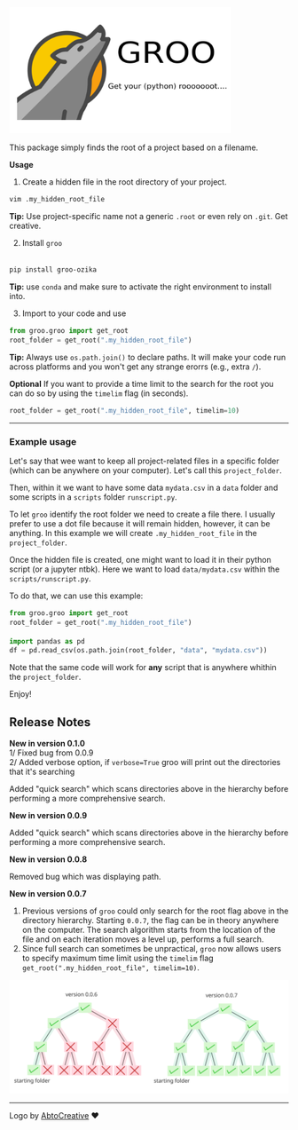 <img src="https://raw.githubusercontent.com/ozika/groo/main/src/groo/logo.png" width=400>


This package simply finds the root of a project based on a filename.

**Usage**

1. Create a hidden file in the root directory of your project.

```bash
vim .my_hidden_root_file
```
**Tip:** Use project-specific name not a generic `.root` or even rely on `.git`. Get creative.

2. Install `groo`

```bash

pip install groo-ozika

```
**Tip:** use `conda` and make sure to activate the right environment to install into.

3. Import to your code and use


```python
from groo.groo import get_root
root_folder = get_root(".my_hidden_root_file")
```

**Tip:** Always use `os.path.join()` to declare paths. It will make your code run across platforms and you won't get any strange erorrs (e.g., extra `/`).

**Optional**
If you want to provide a time limit to the search for the root you can do so by using the `timelim` flag (in seconds). 
```python
root_folder = get_root(".my_hidden_root_file", timelim=10)
```

---

### Example usage

Let's say that wee want to keep all project-related files in a specific folder (which can be anywhere on your computer). Let's call this `project_folder`.

Then, within it we want to have some data `mydata.csv` in a `data` folder and some scripts in a `scripts` folder `runscript.py`.

To let `groo` identify the root folder we need to create a file there. I usually prefer to use a dot file because it will remain hidden, however, it can be anything. In this example we will create `.my_hidden_root_file` in the `project_folder`.

Once the hidden file is created, one might want to load it in their python script (or a jupyter ntbk). Here we want to load `data/mydata.csv` within the `scripts/runscript.py`.

To do that, we can use this example:
```python
from groo.groo import get_root
root_folder = get_root(".my_hidden_root_file")

import pandas as pd
df = pd.read_csv(os.path.join(root_folder, "data", "mydata.csv"))

```
Note that the same code will work for **any** script that is anywhere whithin the `project_folder`.

Enjoy!

## Release Notes
**New in version 0.1.0**  
1/ Fixed bug from 0.0.9  
2/ Added verbose option, if `verbose=True` groo will print out the directories that it's searching 

Added "quick search" which scans directories above in the hierarchy before performing a more comprehensive search.  

**New in version 0.0.9**

Added "quick search" which scans directories above in the hierarchy before performing a more comprehensive search.  

**New in version 0.0.8** 

Removed bug which was displaying path. 

**New in version 0.0.7** 
1. Previous versions of `groo` could only search for the root flag above in the directory hierarchy. Starting `0.0.7`, the flag can be in theory anywhere on the computer. The search algorithm starts from the location of the file and on each iteration moves a level up, performs a full search.
2. Since full search can sometimes be unpractical, `groo` now allows users to specify maximum time limit using the `timelim` flag `get_root(".my_hidden_root_file", timelim=10)`. 

<img src="https://github.com/ozika/groo/blob/main/src/groo/v007_upd.svg" width=600>

---
Logo by [AbtoCreative](https://www.flaticon.com/authors/abtocreative) :heart:
